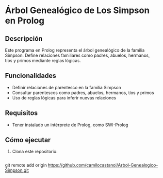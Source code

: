 # Árbol Genealógico de Los Simpson en Prolog

## Descripción  
Este programa en Prolog representa el árbol genealógico de la familia Simpson. Define relaciones familiares como padres, abuelos, hermanos, tíos y primos mediante reglas lógicas.  

## Funcionalidades  
- Definir relaciones de parentesco en la familia Simpson  
- Consultar parentescos como padres, abuelos, hermanos, tíos y primos  
- Uso de reglas lógicas para inferir nuevas relaciones  

## Requisitos  
- Tener instalado un intérprete de Prolog, como SWI-Prolog  

## Cómo ejecutar  
1. Clona este repositorio:  
   ```sh
  git remote add origin https://github.com/camilocastanoi/Arbol-Genealogico-Simpson.git

